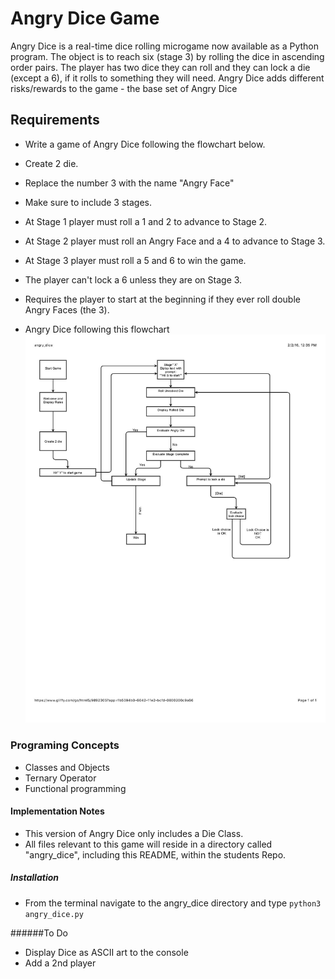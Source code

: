 # Angry Dice Game


Angry Dice is a real-time dice rolling microgame now available as a Python program. The object is to reach six (stage 3) by rolling the  dice in ascending order pairs. The player has two dice they can roll and they can lock a die (except a 6), if it rolls to something they will need. Angry Dice adds different risks/rewards to the game - the base set of Angry Dice 



## Requirements

- Write a game of Angry Dice following the flowchart below.
- Create 2 die.
- Replace the number 3 with the name "Angry Face"
- Make sure to include 3 stages.
- At Stage 1 player must roll a 1 and 2 to advance to Stage 2.
- At Stage 2 player must roll an Angry Face and a 4 to advance to Stage 3.
- At Stage 3 player must roll a 5 and 6 to win the game.
- The player can't lock a 6 unless they are on Stage 3.
- Requires the player to start at the beginning if they ever roll double Angry Faces (the 3).

- Angry Dice following this flowchart
![Angry Dice flowchart](https://raw.githubusercontent.com/PDXCodeGuildJan/ron-projects/master/angry_dice/angry_dice_flowchart.jpg)


### Programing Concepts
- Classes and Objects
- Ternary Operator
- Functional programming


#### Implementation Notes
- This version of Angry Dice only includes a Die Class.
- All files relevant to this game will reside in a directory called "angry_dice", including this README, within the students Repo.


##### Installation
- From the terminal navigate to the angry_dice directory and type `python3 angry_dice.py`

######To Do
- Display Dice as ASCII art to the console
- Add a 2nd player
